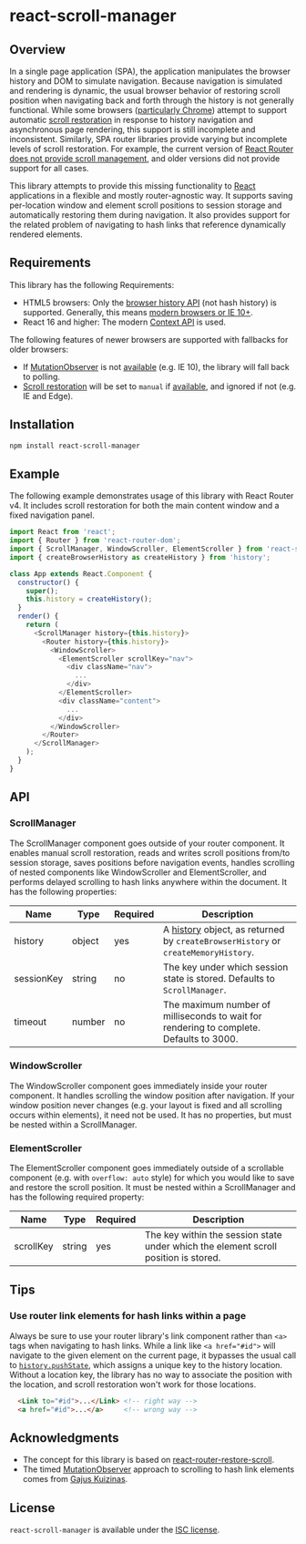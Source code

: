 # react-scroll-manager

## Overview

In a single page application (SPA), the application manipulates the browser history and DOM to simulate navigation.
Because navigation is simulated and rendering is dynamic, the usual browser behavior of restoring scroll position
when navigating back and forth through the history is not generally functional.
While some browsers ([particularly Chrome](https://github.com/brigade/delayed-scroll-restoration-polyfill)) attempt to
support automatic [scroll restoration](https://html.spec.whatwg.org/multipage/history.html#dom-history-scroll-restoration)
in response to history navigation and asynchronous page rendering, this support is still incomplete and inconsistent.
Similarly, SPA router libraries provide varying but incomplete levels of scroll restoration. For example, the current
version of [React Router](https://reacttraining.com/react-router/)
[does not provide scroll management](https://github.com/ReactTraining/react-router/issues/3950),
and older versions did not provide support for all cases.

This library attempts to provide this missing functionality to [React](https://reactjs.org/) applications in a flexible
and mostly router-agnostic way. It supports saving per-location window and element scroll positions to session storage
and automatically restoring them during navigation. It also provides support for the related problem of navigating to
hash links that reference dynamically rendered elements.

## Requirements

This library has the following Requirements:

- HTML5 browsers: Only the [browser history API](https://developer.mozilla.org/en-US/docs/Web/API/History_API)
  (not hash history) is supported. Generally, this means [modern browsers or IE 10+](https://caniuse.com/#feat=history).
- React 16 and higher: The modern [Context API](https://reactjs.org/docs/context.html) is used.

The following features of newer browsers are supported with fallbacks for older browsers:

- If [MutationObserver](https://developer.mozilla.org/en-US/docs/Web/API/MutationObserver) is not
  [available](https://caniuse.com/#search=MutationObserver) (e.g. IE 10), the library will fall back to polling.
- [Scroll restoration](https://html.spec.whatwg.org/multipage/history.html#dom-history-scroll-restoration)
  will be set to `manual` if [available](https://developer.mozilla.org/en-US/docs/Web/API/History_API#Browser_compatibility),
  and ignored if not (e.g. IE and Edge).

## Installation

```sh
npm install react-scroll-manager
```

## Example

The following example demonstrates usage of this library with React Router v4.
It includes scroll restoration for both the main content window and a fixed navigation panel.

```js
import React from 'react';
import { Router } from 'react-router-dom';
import { ScrollManager, WindowScroller, ElementScroller } from 'react-scroll-manager';
import { createBrowserHistory as createHistory } from 'history';

class App extends React.Component {
  constructor() {
    super();
    this.history = createHistory();
  }
  render() {
    return (
      <ScrollManager history={this.history}>
        <Router history={this.history}>
          <WindowScroller>
            <ElementScroller scrollKey="nav">
              <div className="nav">
                ...
              </div>
            </ElementScroller>
            <div className="content">
              ...
            </div>
          </WindowScroller>
        </Router>
      </ScrollManager>
    );
  }
}
```

## API

### ScrollManager

The ScrollManager component goes outside of your router component. It enables manual scroll restoration,
reads and writes scroll positions from/to session storage, saves positions before navigation events, handles scrolling
of nested components like WindowScroller and ElementScroller, and performs delayed scrolling to hash links anywhere
within the document. It has the following properties:

| Name | Type | Required | Description |
|------|------|----------|-------------|
| history | object | yes | A [history](https://github.com/ReactTraining/history) object, as returned by `createBrowserHistory` or `createMemoryHistory`. |
| sessionKey | string | no | The key under which session state is stored. Defaults to `ScrollManager`. |
| timeout | number | no | The maximum number of milliseconds to wait for rendering to complete. Defaults to 3000. |

### WindowScroller

The WindowScroller component goes immediately inside your router component. It handles scrolling the window
position after navigation. If your window position never changes (e.g. your layout is fixed and all scrolling
occurs within elements), it need not be used. It has no properties, but must be nested within a ScrollManager.

### ElementScroller

The ElementScroller component goes immediately outside of a scrollable component (e.g. with `overflow: auto` style)
for which you would like to save and restore the scroll position. It must be nested within a ScrollManager and has
the following required property:

| Name | Type | Required | Description |
|------|------|----------|-------------|
| scrollKey | string | yes | The key within the session state under which the element scroll position is stored. |

## Tips

### Use router link elements for hash links within a page

Always be sure to use your router library's link component rather than `<a>` tags when navigating to hash links.
While a link like `<a href="#id">` will navigate to the given element on the current page, it bypasses the usual
call to [`history.pushState`](https://developer.mozilla.org/en-US/docs/Web/API/History_API), which assigns a unique key
to the history location. Without a location key, the library has no way to associate the position with the location,
and scroll restoration won't work for those locations.

```html
  <Link to="#id">...</Link> <!-- right way -->
  <a href="#id">...</a>     <!-- wrong way -->
```

## Acknowledgments

- The concept for this library is based on [react-router-restore-scroll](https://github.com/ryanflorence/react-router-restore-scroll).
- The timed [MutationObserver](https://developer.mozilla.org/en-US/docs/Web/API/MutationObserver) approach to scrolling to hash link
  elements comes from [Gajus Kuizinas](https://medium.com/@gajus/making-the-anchor-links-work-in-spa-applications-618ba2c6954a).

## License

`react-scroll-manager` is available under the [ISC license](LICENSE).
